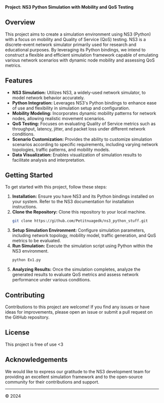 **Project: NS3 Python Simulation with Mobility and QoS Testing**

## Overview
This project aims to create a simulation environment using NS3 (Python) with a focus on mobility and Quality of Service (QoS) testing. NS3 is a discrete-event network simulator primarily used for research and educational purposes. By leveraging its Python bindings, we intend to construct a flexible and efficient simulation framework capable of emulating various network scenarios with dynamic node mobility and assessing QoS metrics.

## Features
- **NS3 Simulation:** Utilizes NS3, a widely-used network simulator, to model network behavior accurately.
- **Python Integration:** Leverages NS3's Python bindings to enhance ease of use and flexibility in simulation setup and configuration.
- **Mobility Modeling:** Incorporates dynamic mobility patterns for network nodes, allowing realistic movement scenarios.
- **QoS Testing:** Focuses on evaluating Quality of Service metrics such as throughput, latency, jitter, and packet loss under different network conditions.
- **Scenario Customization:** Provides the ability to customize simulation scenarios according to specific requirements, including varying network topologies, traffic patterns, and mobility models.
- **Data Visualization:** Enables visualization of simulation results to facilitate analysis and interpretation.

## Getting Started
To get started with this project, follow these steps:

1. **Installation:** Ensure you have NS3 and its Python bindings installed on your system. Refer to the NS3 documentation for installation instructions.
2. **Clone the Repository:** Clone this repository to your local machine.
   ```bash
   git clone https://github.com/Petitnuagedk/ns3_python_stuff.git
   ```
3. **Setup Simulation Environment:** Configure simulation parameters, including network topology, mobility model, traffic generation, and QoS metrics to be evaluated.
4. **Run Simulation:** Execute the simulation script using Python within the NS3 environment.
   ```bash
   python Ex1.py
   ```
5. **Analyzing Results:** Once the simulation completes, analyze the generated results to evaluate QoS metrics and assess network performance under various conditions.

## Contributing
Contributions to this project are welcome! If you find any issues or have ideas for improvements, please open an issue or submit a pull request on the GitHub repository.

## License
This project is free of use <3

## Acknowledgements
We would like to express our gratitude to the NS3 development team for providing an excellent simulation framework and to the open-source community for their contributions and support.



---
© 2024 
